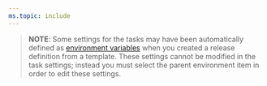 ```yaml
---
ms.topic: include
---
```


   > **NOTE**: Some settings for the tasks may have been automatically defined as
   [environment variables](../../release/variables.md#custom-variables)
   when you created a release definition from a template.
   These settings cannot be modified in the task settings; instead you must 
   select the parent environment item in order to edit these settings.
